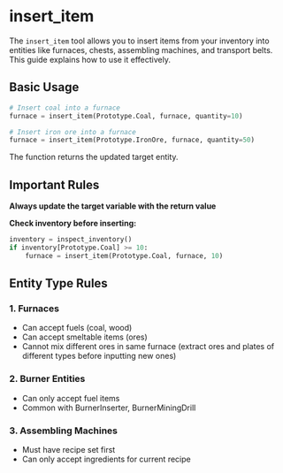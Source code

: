 # insert_item

The `insert_item` tool allows you to insert items from your inventory into entities like furnaces, chests, assembling machines, and transport belts. This guide explains how to use it effectively.

## Basic Usage

```python
# Insert coal into a furnace
furnace = insert_item(Prototype.Coal, furnace, quantity=10)

# Insert iron ore into a furnace
furnace = insert_item(Prototype.IronOre, furnace, quantity=50)
```
The function returns the updated target entity.

## Important Rules

**Always update the target variable with the return value**

**Check inventory before inserting:**
```python
inventory = inspect_inventory()
if inventory[Prototype.Coal] >= 10:
    furnace = insert_item(Prototype.Coal, furnace, 10)
```

## Entity Type Rules

### 1. Furnaces
- Can accept fuels (coal, wood)
- Can accept smeltable items (ores)
- Cannot mix different ores in same furnace (extract ores and plates of different types before inputting new ones)

### 2. Burner Entities
- Can only accept fuel items
- Common with BurnerInserter, BurnerMiningDrill

### 3. Assembling Machines
- Must have recipe set first
- Can only accept ingredients for current recipe
